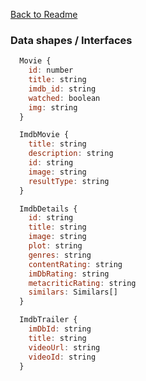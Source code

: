 [Back to Readme](/README.md)

### Data shapes / Interfaces

```js
  Movie {
    id: number
    title: string
    imdb_id: string
    watched: boolean
    img: string
  }
```

```js
  ImdbMovie {
    title: string
    description: string
    id: string
    image: string
    resultType: string
  }
```

```js
  ImdbDetails {
    id: string
    title: string
    image: string
    plot: string
    genres: string
    contentRating: string
    imDbRating: string
    metacriticRating: string
    similars: Similars[]
  }
```

```js
  ImdbTrailer {
    imDbId: string
    title: string
    videoUrl: string
    videoId: string
  }
```